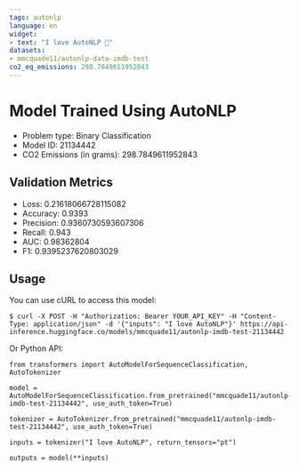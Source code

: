 ```yaml
---
tags: autonlp
language: en
widget:
- text: "I love AutoNLP 🤗"
datasets:
- mmcquade11/autonlp-data-imdb-test
co2_eq_emissions: 298.7849611952843
---
```


# Model Trained Using AutoNLP

- Problem type: Binary Classification
- Model ID: 21134442
- CO2 Emissions (in grams): 298.7849611952843

## Validation Metrics

- Loss: 0.21618066728115082
- Accuracy: 0.9393
- Precision: 0.9360730593607306
- Recall: 0.943
- AUC: 0.98362804
- F1: 0.9395237620803029

## Usage

You can use cURL to access this model:

```
$ curl -X POST -H "Authorization: Bearer YOUR_API_KEY" -H "Content-Type: application/json" -d '{"inputs": "I love AutoNLP"}' https://api-inference.huggingface.co/models/mmcquade11/autonlp-imdb-test-21134442
```

Or Python API:

```
from transformers import AutoModelForSequenceClassification, AutoTokenizer

model = AutoModelForSequenceClassification.from_pretrained("mmcquade11/autonlp-imdb-test-21134442", use_auth_token=True)

tokenizer = AutoTokenizer.from_pretrained("mmcquade11/autonlp-imdb-test-21134442", use_auth_token=True)

inputs = tokenizer("I love AutoNLP", return_tensors="pt")

outputs = model(**inputs)
```